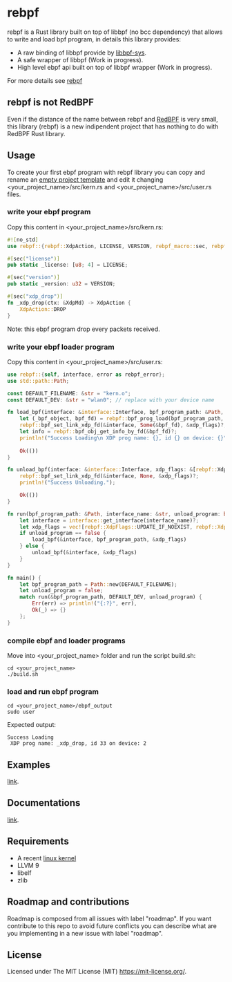 # rebpf
rebpf is a Rust library built on top of libbpf (no bcc dependency) that allows to write and load bpf program, in details this library provides:

- A raw binding of libbpf provide by [libbpf-sys](https://github.com/alexforster/libbpf-sys).
- A safe wrapper of libbpf (Work in progress).
- High level ebpf api built on top of libbpf wrapper (Work in progress).

For more details see [rebpf](./rebpf)

## rebpf is not RedBPF
Even if the distance of the name between rebpf and [RedBPF](https://github.com/redsift/redbpf) is very small, this library (rebpf) is a new indipendent project that has nothing to do with RedBPF Rust library.

## Usage
To create your first ebpf program with rebpf library you can copy and rename an [empty project template](https://github.com/uccidibuti/rebpf/tree/master/examples/empty_project) and edit it changing <your_project_name>/src/kern.rs and <your_project_name>/src/user.rs files.

### write your ebpf program
Copy this content in <your_project_name>/src/kern.rs:

```rust
#![no_std]
use rebpf::{rebpf::XdpAction, LICENSE, VERSION, rebpf_macro::sec, rebpf::XdpMd};

#[sec("license")]
pub static _license: [u8; 4] = LICENSE;

#[sec("version")]
pub static _version: u32 = VERSION;

#[sec("xdp_drop")]
fn _xdp_drop(ctx: &XdpMd) -> XdpAction {
    XdpAction::DROP
}
```
Note: this ebpf program drop every packets received.

### write your ebpf loader program
Copy this content in <your_project_name>/src/user.rs:

```rust
use rebpf::{self, interface, error as rebpf_error};
use std::path::Path;

const DEFAULT_FILENAME: &str = "kern.o";
const DEFAULT_DEV: &str = "wlan0"; // replace with your device name

fn load_bpf(interface: &interface::Interface, bpf_program_path: &Path, xdp_flags: &[rebpf::XdpFlags]) -> Result<(), rebpf_error::Error> {
    let (_bpf_object, bpf_fd) = rebpf::bpf_prog_load(bpf_program_path, rebpf::BpfProgType::XDP)?;
    rebpf::bpf_set_link_xdp_fd(&interface, Some(&bpf_fd), &xdp_flags)?;
    let info = rebpf::bpf_obj_get_info_by_fd(&bpf_fd)?;
    println!("Success Loading\n XDP prog name: {}, id {} on device: {}", info.name()?, info.id(), interface.ifindex());
    
    Ok(())
}

fn unload_bpf(interface: &interface::Interface, xdp_flags: &[rebpf::XdpFlags]) -> Result<(), rebpf_error::Error> {
    rebpf::bpf_set_link_xdp_fd(&interface, None, &xdp_flags)?;
    println!("Success Unloading.");

    Ok(())
}

fn run(bpf_program_path: &Path, interface_name: &str, unload_program: bool) -> Result<(), rebpf_error::Error> {
    let interface = interface::get_interface(interface_name)?;
    let xdp_flags = vec![rebpf::XdpFlags::UPDATE_IF_NOEXIST, rebpf::XdpFlags::SKB_MODE];
    if unload_program == false {
        load_bpf(&interface, bpf_program_path, &xdp_flags)
    } else {
        unload_bpf(&interface, &xdp_flags)
    }    
}

fn main() {
    let bpf_program_path = Path::new(DEFAULT_FILENAME);
    let unload_program = false;
    match run(&bpf_program_path, DEFAULT_DEV, unload_program) {
        Err(err) => println!("{:?}", err),
        Ok(_) => {}
    };
}

```

### compile ebpf and loader programs
Move into <your_project_name> folder and run the script build.sh:
```
cd <your_project_name>
./build.sh
```

### load and run ebpf program
```
cd <your_project_name>/ebpf_output
sudo user
```
Expected output:
```
Success Loading
 XDP prog name: _xdp_drop, id 33 on device: 2
```
## Examples
[link](https://github.com/uccidibuti/rebpf/tree/master/examples).

## Documentations
[link](https://docs.rs/rebpf/0.1.2/rebpf/).

## Requirements
- A recent [linux kernel](https://github.com/iovisor/bcc/blob/master/docs/kernel-versions.md)
- LLVM 9
- libelf
- zlib

## Roadmap and contributions
Roadmap is composed from all issues with label "roadmap". If you want contribute to this repo to avoid future conflicts you can describe what are you implementing in a new issue with label "roadmap".

## License
Licensed under The MIT License (MIT) https://mit-license.org/.
